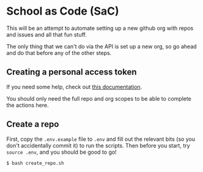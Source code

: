 # School as Code (SaC)

This will be an attempt to automate setting up a new github org with repos and issues and all that fun stuff.

The only thing that we can't do via the API is set up a new org, so go ahead and do that before any of the other steps.

## Creating a personal access token

If you need some help, check out [this documentation](https://.material.github.com/en/authentication/keeping-your-account-and-data-secure/creating-a-personal-access-token).

You should only need the full repo and org scopes to be able to complete the actions here.

## Create a repo

First, copy the `.env.example` file to `.env` and fill out the relevant bits (so you don't accidentally commit it) to run the scripts. Then before you start, try `source .env`, and you should be good to go!

```sh
$ bash create_repo.sh
```

